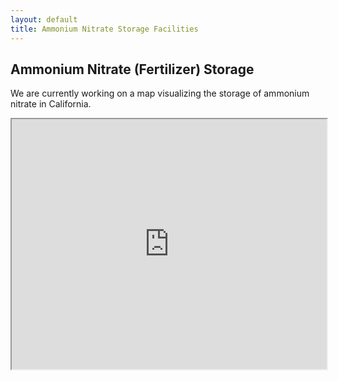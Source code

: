 ```yaml
---
layout: default
title: Ammonium Nitrate Storage Facilities
---
```


<h2>Ammonium Nitrate (Fertilizer) Storage</h2>
<p>We are currently working on a map visualizing the storage of ammonium nitrate in California.</p>
                                                                                                                         
<p><iframe src="https://timschuetz.github.io/ammonium-nitrate-facilities-ca/" width="100%" height="400px"></iframe></p>             